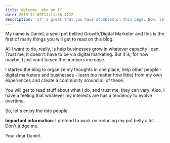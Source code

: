 ```yaml
---
title: Welcome. Who am I?
date: 2019-12-09T11:11:56.412Z
description: 'It''s great that you have stumbled on this page. Now, let''s give you value.'
---
```

My name is Daniel, a semi pot bellied Growth/Digital Marketer and this is the first of many things you will get to read on this blog.

All i want to do, really, is help businesses grow in whatever capacity I can. Trust me, it doesn't have to be via digital marketing. But it is, for now maybe. I just want to see the numbers increase.

I started the blog to organize my thoughts in one place, help other people - digital marketers and businesses - learn (no matter how little) from my own experiences and create a community around all of these.

You will get to read stuff about what I do, and trust me, they can vary. Also, I have a feeling that whatever my interests are has a tendency to evolve overtime. 

So, let's enjoy the ride people.



**Important information**: I pretend to work on reducing my pot belly a lot. Don't judge me.



Your dear Daniel.
